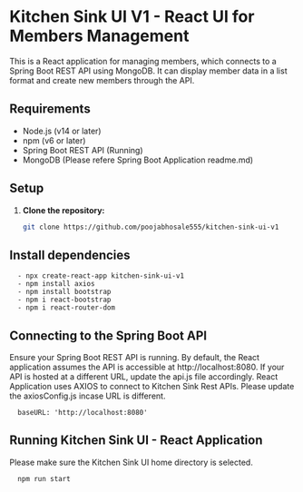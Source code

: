 # Kitchen Sink UI V1 - React UI for Members Management

This is a React application for managing members, which connects to a Spring Boot REST API using MongoDB. It can display member data in a list format and create new members through the API.

## Requirements

- Node.js (v14 or later)
- npm (v6 or later)
- Spring Boot REST API (Running)
- MongoDB (Please refere Spring Boot Application readme.md)

## Setup

1. **Clone the repository:**

   ```sh
   git clone https://github.com/poojabhosale555/kitchen-sink-ui-v1

## Install dependencies

      - npx create-react-app kitchen-sink-ui-v1
      - npm install axios
      - npm install bootstrap
      - npm i react-bootstrap
      - npm i react-router-dom

## Connecting to the Spring Boot API
Ensure your Spring Boot REST API is running. By default, the React application assumes the API is accessible at http://localhost:8080. If your API is hosted at a different URL, update the api.js file accordingly. React Application uses AXIOS to connect to Kitchen Sink Rest APIs. Please update the axiosConfig.js incase URL is different.

      baseURL: 'http://localhost:8080'

## Running Kitchen Sink UI - React Application 
Please make sure the Kitchen Sink UI  home directory is selected.

      npm run start
